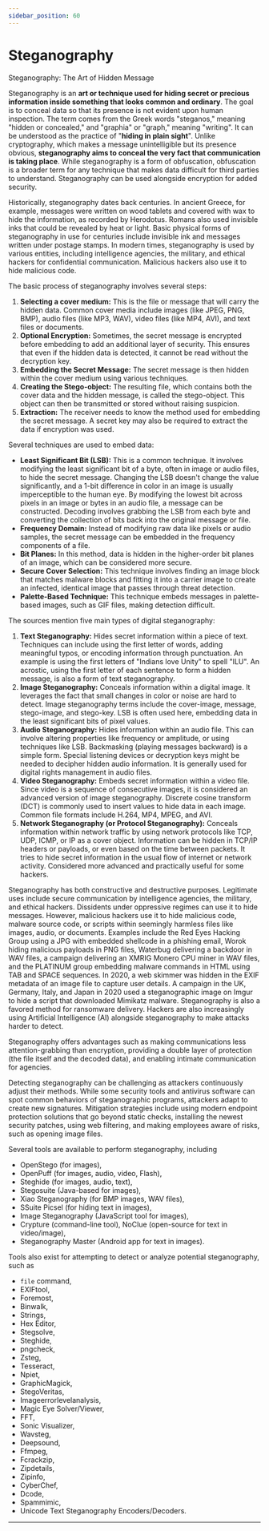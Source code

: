 ```yaml
---
sidebar_position: 60
---
```

# Steganography

Steganography: The Art of Hidden Message    

Steganography is an **art or technique used for hiding secret or precious information inside something that looks common and ordinary**. The goal is to conceal data so that its presence is not evident upon human inspection. The term comes from the Greek words "steganos," meaning "hidden or concealed," and "graphia" or "graph," meaning "writing". It can be understood as the practice of "**hiding in plain sight**". Unlike cryptography, which makes a message unintelligible but its presence obvious, **steganography aims to conceal the very fact that communication is taking place**. While steganography is a form of obfuscation, obfuscation is a broader term for any technique that makes data difficult for third parties to understand. Steganography can be used alongside encryption for added security.

Historically, steganography dates back centuries. In ancient Greece, for example, messages were written on wood tablets and covered with wax to hide the information, as recorded by Herodotus. Romans also used invisible inks that could be revealed by heat or light. Basic physical forms of steganography in use for centuries include invisible ink and messages written under postage stamps. In modern times, steganography is used by various entities, including intelligence agencies, the military, and ethical hackers for confidential communication. Malicious hackers also use it to hide malicious code.

The basic process of steganography involves several steps:
1.  **Selecting a cover medium:** This is the file or message that will carry the hidden data. Common cover media include images (like JPEG, PNG, BMP), audio files (like MP3, WAV), video files (like MP4, AVI), and text files or documents.
2.  **Optional Encryption:** Sometimes, the secret message is encrypted before embedding to add an additional layer of security. This ensures that even if the hidden data is detected, it cannot be read without the decryption key.
3.  **Embedding the Secret Message:** The secret message is then hidden within the cover medium using various techniques.
4.  **Creating the Stego-object:** The resulting file, which contains both the cover data and the hidden message, is called the stego-object. This object can then be transmitted or stored without raising suspicion.
5.  **Extraction:** The receiver needs to know the method used for embedding the secret message. A secret key may also be required to extract the data if encryption was used.

Several techniques are used to embed data:
*   **Least Significant Bit (LSB):** This is a common technique. It involves modifying the least significant bit of a byte, often in image or audio files, to hide the secret message. Changing the LSB doesn't change the value significantly, and a 1-bit difference in color in an image is usually imperceptible to the human eye. By modifying the lowest bit across pixels in an image or bytes in an audio file, a message can be constructed. Decoding involves grabbing the LSB from each byte and converting the collection of bits back into the original message or file.
*   **Frequency Domain:** Instead of modifying raw data like pixels or audio samples, the secret message can be embedded in the frequency components of a file.
*   **Bit Planes:** In this method, data is hidden in the higher-order bit planes of an image, which can be considered more secure.
*   **Secure Cover Selection:** This technique involves finding an image block that matches malware blocks and fitting it into a carrier image to create an infected, identical image that passes through threat detection.
*   **Palette-Based Technique:** This technique embeds messages in palette-based images, such as GIF files, making detection difficult.

The sources mention five main types of digital steganography:
1.  **Text Steganography:** Hides secret information within a piece of text. Techniques can include using the first letter of words, adding meaningful typos, or encoding information through punctuation. An example is using the first letters of "Indians love Unity" to spell "ILU". An acrostic, using the first letter of each sentence to form a hidden message, is also a form of text steganography.
2.  **Image Steganography:** Conceals information within a digital image. It leverages the fact that small changes in color or noise are hard to detect. Image steganography terms include the cover-image, message, stego-image, and stego-key. LSB is often used here, embedding data in the least significant bits of pixel values.
3.  **Audio Steganography:** Hides information within an audio file. This can involve altering properties like frequency or amplitude, or using techniques like LSB. Backmasking (playing messages backward) is a simple form. Special listening devices or decryption keys might be needed to decipher hidden audio information. It is generally used for digital rights management in audio files.
4.  **Video Steganography:** Embeds secret information within a video file. Since video is a sequence of consecutive images, it is considered an advanced version of image steganography. Discrete cosine transform (DCT) is commonly used to insert values to hide data in each image. Common file formats include H.264, MP4, MPEG, and AVI.
5.  **Network Steganography (or Protocol Steganography):** Conceals information within network traffic by using network protocols like TCP, UDP, ICMP, or IP as a cover object. Information can be hidden in TCP/IP headers or payloads, or even based on the time between packets. It tries to hide secret information in the usual flow of internet or network activity. Considered more advanced and practically useful for some hackers.

Steganography has both constructive and destructive purposes. Legitimate uses include secure communication by intelligence agencies, the military, and ethical hackers. Dissidents under oppressive regimes can use it to hide messages. However, malicious hackers use it to hide malicious code, malware source code, or scripts within seemingly harmless files like images, audio, or documents. Examples include the Red Eyes Hacking Group using a JPG with embedded shellcode in a phishing email, Worok hiding malicious payloads in PNG files, Waterbug delivering a backdoor in WAV files, a campaign delivering an XMRIG Monero CPU miner in WAV files, and the PLATINUM group embedding malware commands in HTML using TAB and SPACE sequences. In 2020, a web skimmer was hidden in the EXIF metadata of an image file to capture user details. A campaign in the UK, Germany, Italy, and Japan in 2020 used a steganographic image on Imgur to hide a script that downloaded Mimikatz malware. Steganography is also a favored method for ransomware delivery. Hackers are also increasingly using Artificial Intelligence (AI) alongside steganography to make attacks harder to detect.

Steganography offers advantages such as making communications less attention-grabbing than encryption, providing a double layer of protection (the file itself and the decoded data), and enabling intimate communication for agencies.

Detecting steganography can be challenging as attackers continuously adjust their methods. While some security tools and antivirus software can spot common behaviors of steganographic programs, attackers adapt to create new signatures. Mitigation strategies include using modern endpoint protection solutions that go beyond static checks, installing the newest security patches, using web filtering, and making employees aware of risks, such as opening image files.

Several tools are available to perform steganography, including 
- OpenStego (for images), 
- OpenPuff (for images, audio, video, Flash), 
- Steghide (for images, audio, text), 
- Stegosuite (Java-based for images), 
- Xiao Steganography (for BMP images, WAV files), 
- SSuite Picsel (for hiding text in images), 
- Image Steganography (JavaScript tool for images), 
- Crypture (command-line tool), NoClue (open-source for text in video/image), 
- Steganography Master (Android app for text in images).   

Tools also exist for attempting to detect or analyze potential steganography, such as 
- `file` command, 
- EXIFtool, 
- Foremost, 
- Binwalk, 
- Strings, 
- Hex Editor, 
- Stegsolve, 
- Steghide, 
- pngcheck, 
- Zsteg, 
- Tesseract, 
- Npiet, 
- GraphicMagick, 
- StegoVeritas, 
- Imageerrorlevelanalysis, 
- Magic Eye Solver/Viewer, 
- FFT, 
- Sonic Visualizer, 
- Wavsteg, 
- Deepsound, 
- Ffmpeg, 
- Fcrackzip, 
- Zipdetails, 
- Zipinfo, 
- CyberChef, 
- Dcode, 
- Spammimic, 
- Unicode Text Steganography Encoders/Decoders.

---